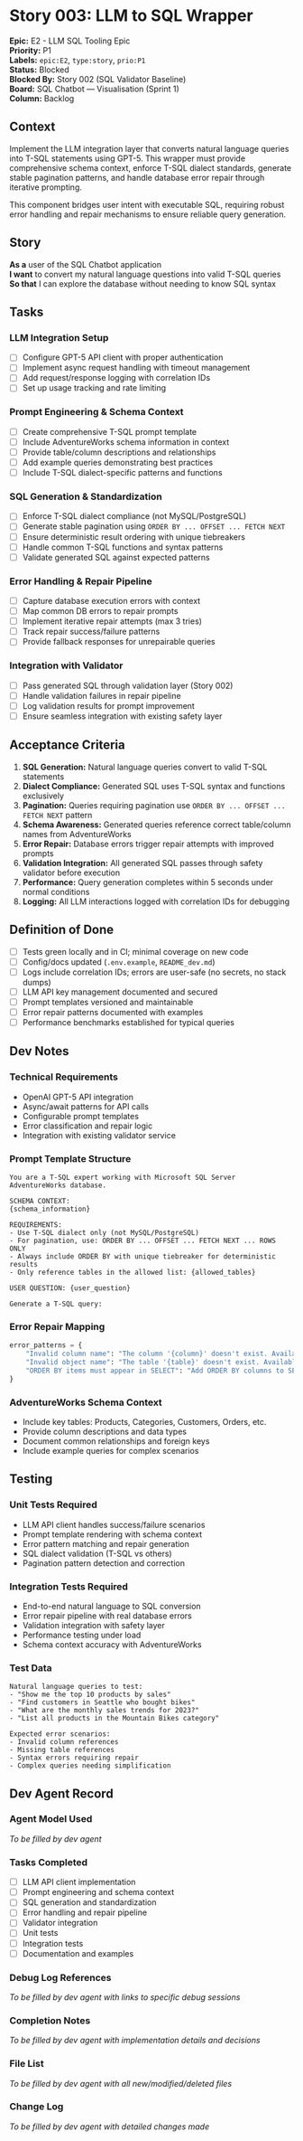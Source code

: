 # Story 003: LLM to SQL Wrapper

**Epic:** E2 - LLM SQL Tooling Epic  
**Priority:** P1  
**Labels:** `epic:E2`, `type:story`, `prio:P1`  
**Status:** Blocked  
**Blocked By:** Story 002 (SQL Validator Baseline)  
**Board:** SQL Chatbot — Visualisation (Sprint 1)  
**Column:** Backlog  

## Context

Implement the LLM integration layer that converts natural language queries into T-SQL statements using GPT-5. This wrapper must provide comprehensive schema context, enforce T-SQL dialect standards, generate stable pagination patterns, and handle database error repair through iterative prompting.

This component bridges user intent with executable SQL, requiring robust error handling and repair mechanisms to ensure reliable query generation.

## Story

**As a** user of the SQL Chatbot application  
**I want** to convert my natural language questions into valid T-SQL queries  
**So that** I can explore the database without needing to know SQL syntax

## Tasks

### LLM Integration Setup
- [ ] Configure GPT-5 API client with proper authentication
- [ ] Implement async request handling with timeout management
- [ ] Add request/response logging with correlation IDs
- [ ] Set up usage tracking and rate limiting

### Prompt Engineering & Schema Context
- [ ] Create comprehensive T-SQL prompt template
- [ ] Include AdventureWorks schema information in context
- [ ] Provide table/column descriptions and relationships
- [ ] Add example queries demonstrating best practices
- [ ] Include T-SQL dialect-specific patterns and functions

### SQL Generation & Standardization
- [ ] Enforce T-SQL dialect compliance (not MySQL/PostgreSQL)
- [ ] Generate stable pagination using `ORDER BY ... OFFSET ... FETCH NEXT`
- [ ] Ensure deterministic result ordering with unique tiebreakers
- [ ] Handle common T-SQL functions and syntax patterns
- [ ] Validate generated SQL against expected patterns

### Error Handling & Repair Pipeline
- [ ] Capture database execution errors with context
- [ ] Map common DB errors to repair prompts
- [ ] Implement iterative repair attempts (max 3 tries)
- [ ] Track repair success/failure patterns
- [ ] Provide fallback responses for unrepairable queries

### Integration with Validator
- [ ] Pass generated SQL through validation layer (Story 002)
- [ ] Handle validation failures in repair pipeline
- [ ] Log validation results for prompt improvement
- [ ] Ensure seamless integration with existing safety layer

## Acceptance Criteria

1. **SQL Generation:** Natural language queries convert to valid T-SQL statements
2. **Dialect Compliance:** Generated SQL uses T-SQL syntax and functions exclusively
3. **Pagination:** Queries requiring pagination use `ORDER BY ... OFFSET ... FETCH NEXT` pattern
4. **Schema Awareness:** Generated queries reference correct table/column names from AdventureWorks
5. **Error Repair:** Database errors trigger repair attempts with improved prompts
6. **Validation Integration:** All generated SQL passes through safety validator before execution
7. **Performance:** Query generation completes within 5 seconds under normal conditions
8. **Logging:** All LLM interactions logged with correlation IDs for debugging

## Definition of Done

- [ ] Tests green locally and in CI; minimal coverage on new code
- [ ] Config/docs updated (`.env.example`, `README_dev.md`)  
- [ ] Logs include correlation IDs; errors are user-safe (no secrets, no stack dumps)
- [ ] LLM API key management documented and secured
- [ ] Prompt templates versioned and maintainable
- [ ] Error repair patterns documented with examples
- [ ] Performance benchmarks established for typical queries

## Dev Notes

### Technical Requirements
- OpenAI GPT-5 API integration
- Async/await patterns for API calls
- Configurable prompt templates
- Error classification and repair logic
- Integration with existing validator service

### Prompt Template Structure
```
You are a T-SQL expert working with Microsoft SQL Server AdventureWorks database.

SCHEMA CONTEXT:
{schema_information}

REQUIREMENTS:
- Use T-SQL dialect only (not MySQL/PostgreSQL)
- For pagination, use: ORDER BY ... OFFSET ... FETCH NEXT ... ROWS ONLY
- Always include ORDER BY with unique tiebreaker for deterministic results
- Only reference tables in the allowed list: {allowed_tables}

USER QUESTION: {user_question}

Generate a T-SQL query:
```

### Error Repair Mapping
```python
error_patterns = {
    "Invalid column name": "The column '{column}' doesn't exist. Available columns: {available_columns}",
    "Invalid object name": "The table '{table}' doesn't exist. Available tables: {available_tables}",
    "ORDER BY items must appear in SELECT": "Add ORDER BY columns to SELECT clause or use column numbers"
}
```

### AdventureWorks Schema Context
- Include key tables: Products, Categories, Customers, Orders, etc.
- Provide column descriptions and data types
- Document common relationships and foreign keys
- Include example queries for complex scenarios

## Testing

### Unit Tests Required
- LLM API client handles success/failure scenarios
- Prompt template rendering with schema context
- Error pattern matching and repair generation
- SQL dialect validation (T-SQL vs others)
- Pagination pattern detection and correction

### Integration Tests Required
- End-to-end natural language to SQL conversion
- Error repair pipeline with real database errors
- Validation integration with safety layer
- Performance testing under load
- Schema context accuracy with AdventureWorks

### Test Data
```
Natural language queries to test:
- "Show me the top 10 products by sales"
- "Find customers in Seattle who bought bikes"
- "What are the monthly sales trends for 2023?"
- "List all products in the Mountain Bikes category"

Expected error scenarios:
- Invalid column references
- Missing table references  
- Syntax errors requiring repair
- Complex queries needing simplification
```

## Dev Agent Record

### Agent Model Used
_To be filled by dev agent_

### Tasks Completed
- [ ] LLM API client implementation
- [ ] Prompt engineering and schema context
- [ ] SQL generation and standardization
- [ ] Error handling and repair pipeline
- [ ] Validator integration
- [ ] Unit tests
- [ ] Integration tests
- [ ] Documentation and examples

### Debug Log References
_To be filled by dev agent with links to specific debug sessions_

### Completion Notes
_To be filled by dev agent with implementation details and decisions_

### File List
_To be filled by dev agent with all new/modified/deleted files_

### Change Log
_To be filled by dev agent with detailed changes made_
